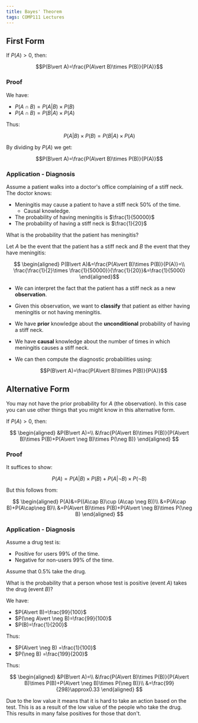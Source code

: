 ```yaml
---
title: Bayes' Theorem
tags: COMP111 Lectures
---
```

## First Form
If $P(A)>0$, then:

$$P(B\vert A)=\frac{P(A\vert B)\times P(B)}{P(A)}$$

### Proof
We have:

* $P(A\cap B)=P(A\vert B)\times P(B)$
* $P(A\cap B)=P(B\vert A)\times P(A)$

Thus:

$$P(A\vert B)\times P(B)=P(B\vert A)\times P(A)$$

By dividing by $P(A)$ we get:

$$P(B\vert A)=\frac{P(A\vert B)\times P(B)}{P(A)}$$

### Application - Diagnosis
Assume a patient walks into a doctor's office complaining of a stiff neck. The doctor knows:

* Meningitis may cause a patient to have a stiff neck 50% of the time.
	* Causal knowledge.
* The probability of having meningitis is $\frac{1}{50000}$
* The probability of having a stiff neck is $\frac{1}{20}$

What is the probability that the patient has meningitis?

Let $A$ be the event that the patient has a stiff neck and $B$ the event that they have meningitis:

$$
\begin{aligned}
P(B\vert A)&=\frac{P(A\vert B)\times P(B)}{P(A)}=\\
\frac{\frac{1}{2}\times \frac{1}{50000}}{\frac{1}{20}}&=\frac{1}{5000}
\end{aligned}$$

* We can interpret the fact that the patient has a stiff neck as a new **observation**.
* Given this observation, we want to **classify** that patient as either having meningitis or not having meningitis.
* We have **prior** knowledge about the **unconditional** probability of having a stiff neck.
* We have **causal** knowledge about the number of times in which meningitis causes a stiff neck.
* We can then compute the diagnostic probabilities using: 

	$$P(B\vert A)=\frac{P(A\vert B)\times P(B)}{P(A)}$$
	
## Alternative Form
You may not have the prior probability for $A$ (the observation). In this case you can use other things that you might know in this alternative form.

If $P(A)>0$, then:

$$
\begin{aligned}
&P(B\vert A)=\\
&\frac{P(A\vert B)\times P(B)}{P(A\vert B)\times P(B)+P(A\vert \neg B)\times P(\neg B)}
\end{aligned}
$$

### Proof
It suffices to show:

$$P(A)=P(A\vert B)\times P(B)+P(A\vert \neg B) \times P(\neg B)$$

But this follows from:

$$
\begin{aligned}
P(A)&=P((A\cap B)\cup (A\cap \neg B))\\
&=P(A\cap B)+P(A\cap\neg B)\\
&=P(A\vert B)\times P(B)+P(A\vert \neg B)\times P(\neg B)
\end{aligned}
$$

### Application - Diagnosis
Assume a drug test is:

* Positive for users 99% of the time.
* Negative for non-users 99% of the time.

Assume that 0.5% take the drug.

What is the probability that a person whose test is positive (event $A$) takes the drug (event $B$)?

We have:

* $P(A\vert B)=\frac{99}{100}$
* $P(\neg A\vert \neg B)=\frac{99}{100}$
* $P(B)=\frac{1}{200}$

Thus:

* $P(A\vert \neg B) =\frac{1}{100}$
* $P(\neg B) =\frac{199}{200}$

Thus:

$$
\begin{aligned}
&P(B\vert A)=\\
&\frac{P(A\vert B)\times P(B)}{P(A\vert B)\times P(B)+P(A\vert \neg B)\times P(\neg B)}\\
&=\frac{99}{298}\approx0.33
\end{aligned}
$$

Due to the low value it means that it is hard to take an action based on the test. This is as a result of the low value of the people who take the drug. This results in many false positives for those that don't.
